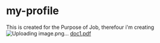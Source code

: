 # my-profile
This is created for the Purpose of Job,
therefour i'm creating 
![Uploading image.png…]()
[doc1.pdf](https://github.com/prishan95/my-profile/files/13466465/doc1.pdf)
